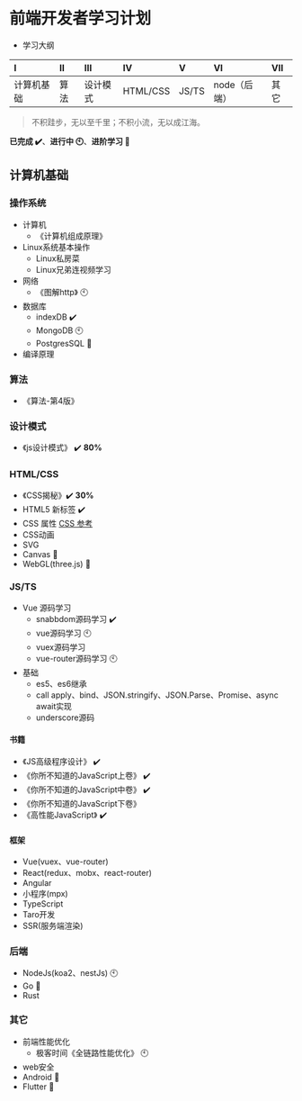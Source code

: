 # 前端开发者学习计划
- 学习大纲

| I          | II   | III      | IV       | V     | VI           | VII  |
| :--------- | :--- | :------- | :------- | :---- | :----------- | :--- |
| 计算机基础 | 算法 | 设计模式 | HTML/CSS | JS/TS | node（后端） | 其它 |

> 不积跬步，无以至千里；不积小流，无以成江海。

 **已完成 :heavy_check_mark:**、**进行中 :clock10:**、**进阶学习 :ghost:**

## 计算机基础
### 操作系统
- 计算机
  - 《计算机组成原理》
- Linux系统基本操作
  - Linux私房菜
  - Linux兄弟连视频学习
- 网络
  - 《图解http》 :clock10:
- 数据库
  - indexDB :heavy_check_mark:
  - MongoDB :clock10:
  - PostgresSQL :ghost:
- 编译原理
### 算法
- 《算法-第4版》
### 设计模式
- 《js设计模式》 :heavy_check_mark: **80%**
### HTML/CSS
- 《CSS揭秘》:heavy_check_mark: **30%**
- HTML5 新标签 :heavy_check_mark:
- CSS 属性 [CSS 参考](https://developer.mozilla.org/zh-CN/docs/Web/CSS/Reference)
- CSS动画
- SVG
- Canvas :ghost:
- WebGL(three.js) :ghost:
### JS/TS
- Vue 源码学习
  - snabbdom源码学习 :heavy_check_mark:
  - vue源码学习 :clock10:
  - vuex源码学习
  - vue-router源码学习 :clock10:
- 基础
  - es5、es6继承
  - call apply、bind、JSON.stringify、JSON.Parse、Promise、async await实现
  - underscore源码
#### 书籍
- 《JS高级程序设计》 :heavy_check_mark:
- 《你所不知道的JavaScript上卷》 :heavy_check_mark:
- 《你所不知道的JavaScript中卷》 :heavy_check_mark:
- 《你所不知道的JavaScript下卷》
- 《高性能JavaScript》 :heavy_check_mark:
#### 框架
- Vue(vuex、vue-router)
- React(redux、mobx、react-router)
- Angular
- 小程序(mpx)
- TypeScript
- Taro开发
- SSR(服务端渲染)
### 后端
- NodeJs(koa2、nestJs) :clock10:
- Go :ghost:
- Rust
### 其它
- 前端性能优化
  - 极客时间《全链路性能优化》 :clock10:
- web安全
- Android :ghost:
- Flutter :ghost:
